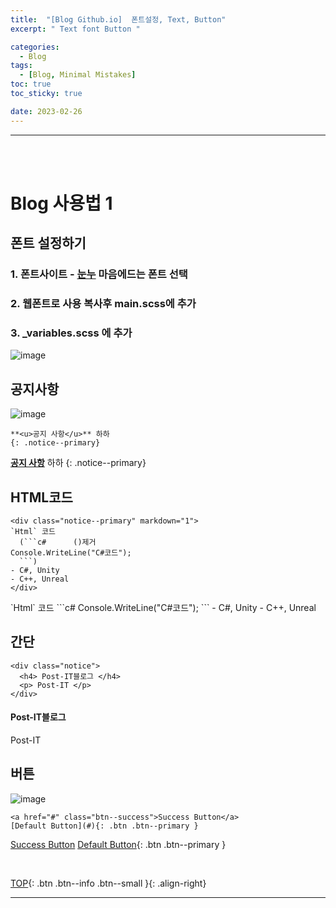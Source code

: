 ```yaml
---
title:  "[Blog Github.io]  폰트설정, Text, Button"
excerpt: " Text font Button "

categories:
  - Blog 
tags:
  - [Blog, Minimal Mistakes]
toc: true
toc_sticky: true

date: 2023-02-26
---
```

- - -
<br><br>


# Blog 사용법 1

## 폰트 설정하기
### 1. 폰트사이트 - [눈누](https://noonnu.cc/)  마음에드는 폰트 선택   
### 2. 웹폰트로 사용 복사후 main.scss에 추가  
### 3. _variables.scss 에 추가   

![image](https://user-images.githubusercontent.com/96651722/221398446-bc6895c6-8eea-4954-88eb-5e35cc4d455e.png)  
  
##  공지사항  
![image](https://user-images.githubusercontent.com/96651722/221509144-3a028211-67e5-4ce4-8857-24c25562046d.png)
```
**<u>공지 사항</u>** 하하
{: .notice--primary}
```  
**<u>공지 사항</u>** 하하
{: .notice--primary}  

##  HTML코드  

```
<div class="notice--primary" markdown="1">
`Html` 코드 
  (```c#      ()제거
Console.WriteLine("C#코드");
  ```) 
- C#, Unity
- C++, Unreal
</div>
```  

<div class="notice--primary" markdown="1">
`Html` 코드
  ```c#
Console.WriteLine("C#코드");
  ``` 
- C#, Unity
- C++, Unreal
</div>

##  간단  
```
<div class="notice">
  <h4> Post-IT블로그 </h4>
  <p> Post-IT </p>
</div>
```  
<div class="notice">
  <h4> Post-IT블로그 </h4>
  <p> Post-IT </p>
</div>

##  버튼  

![image](https://user-images.githubusercontent.com/96651722/221512400-cacf42d0-efb6-4c73-96f8-6a32307bbb5f.png)  

```
<a href="#" class="btn--success">Success Button</a>
[Default Button](#){: .btn .btn--primary }
```  
<a href="#" class="btn--success">Success Button</a>
[Default Button](#){: .btn .btn--primary }

<br>

[TOP](#){: .btn .btn--info .btn--small }{: .align-right}
<br>
- - -
